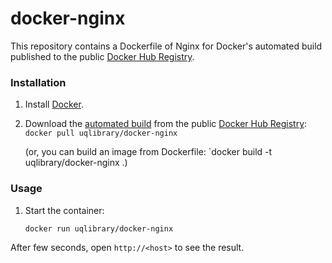 docker-nginx
============

This repository contains a Dockerfile of Nginx for Docker's automated build published to the public [Docker Hub Registry](https://registry.hub.docker.com/).

### Installation

1. Install [Docker](https://www.docker.com/).

2. Download the [automated build](https://registry.hub.docker.com/u/uqlibrary/docker-nginx/) from the public [Docker Hub Registry](https://registry.hub.docker.com/): `docker pull uqlibrary/docker-nginx`

   (or, you can build an image from Dockerfile: `docker build -t uqlibrary/docker-nginx .)

### Usage

1. Start the container:

    ```sh
    docker run uqlibrary/docker-nginx
    ```

After few seconds, open `http://<host>` to see the result.
